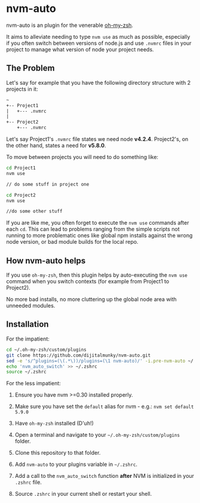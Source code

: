 # nvm-auto

nvm-auto is an plugin for the venerable [oh-my-zsh](http://ohmyz.sh/).

It aims to alleviate needing to type `nvm use` as much as possible, especially
if you often switch between versions of node.js and use `.nvmrc` files in your
project to manage what version of node your project needs.

## The Problem

Let's say for example that you have the following
directory structure with 2 projects in it:

```txt
~
+-- Project1
|   +--- .nvmrc
|
+-- Project2   
    +--- .nvmrc
```

Let's say Project1's `.nvmrc` file states we need node **v4.2.4**.  Project2's,
on the other hand, states a need for **v5.8.0**.

To move between projects you will need to do something like:

```zsh
cd Project1
nvm use

// do some stuff in project one

cd Project2
nvm use

//do some other stuff

```

If you are like me, you often forget to execute the `nvm use` commands after
each `cd`.  This can lead to problems ranging from the simple scripts not
running to more problematic ones like global npm installs against the wrong
node version, or bad module builds for the local repo.

## How nvm-auto helps

If you use `oh-my-zsh`, then this plugin helps by auto-executing the `nvm use`
command when you switch contexts (for example from Project1 to Project2).

No more bad installs, no more cluttering up the global node area with unneeded
modules.

## Installation

For the impatient:

```zsh
cd ~/.oh-my-zsh/custom/plugins
git clone https://github.com/dijitalmunky/nvm-auto.git
sed -e 's/^plugins=(\(.*\))/plugins=(\1 nvm-auto)/' -i.pre-nvm-auto ~/.zshrc
echo 'nvm_auto_switch' >> ~/.zshrc
source ~/.zshrc
```

For the less impatient:

1.  Ensure you have nvm >=0.30 installed properly.

2.  Make sure you have set the `default` alias for nvm - e.g.:
    `nvm set default 5.9.0`

3.  Have `oh-my-zsh` installed (D'uh!)

4.  Open a terminal and navigate to your `~/.oh-my-zsh/custom/plugins` folder.

5.  Clone this repository to that folder.

6.  Add `nvm-auto` to your plugins variable in `~/.zshrc`.

7.  Add a call to the `nvm_auto_switch` function **after** NVM is initialized in
    your `.zshrc` file.

8.  Source `.zshrc` in your current shell or restart your shell.
